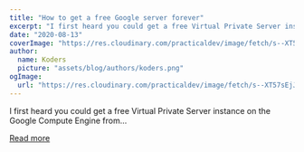 ```yaml
---
title: "How to get a free Google server forever"
excerpt: "I first heard you could get a free Virtual Private Server instance on the Google Compute Engine from..."
date: "2020-08-13"
coverImage: "https://res.cloudinary.com/practicaldev/image/fetch/s--XT57sEjJ--/c_imagga_scale,f_auto,fl_progressive,h_420,q_auto,w_1000/https://dev-to-uploads.s3.amazonaws.com/i/o9763jf3jtzm358hwmy6.png"
author:
  name: Koders
  picture: "assets/blog/authors/koders.png"
ogImage:
  url: "https://res.cloudinary.com/practicaldev/image/fetch/s--XT57sEjJ--/c_imagga_scale,f_auto,fl_progressive,h_420,q_auto,w_1000/https://dev-to-uploads.s3.amazonaws.com/i/o9763jf3jtzm358hwmy6.png"
---
```


I first heard you could get a free Virtual Private Server instance on the Google Compute Engine from...

[Read more](https://dev.to/phocks/how-to-get-a-free-google-server-forever-1fpf)
